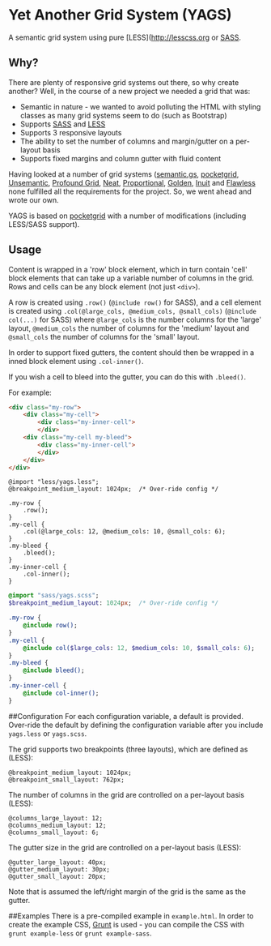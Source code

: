 # Yet Another Grid System (YAGS)
A semantic grid system using pure [LESS](http://lesscss.org or [SASS](http://sass-lang.com).
## Why?
There are plenty of responsive grid systems out there, so why create another? Well, in the course of a new  project we needed a grid that was:
* Semantic in nature - we wanted to avoid polluting the HTML with styling classes as many grid systems seem to do (such as Bootstrap)
* Supports [SASS](http://sass-lang.com) and [LESS](http://lesscss.org)
* Supports 3 responsive layouts
* The ability to set the number of columns and margin/gutter on a per-layout basis
* Supports fixed margins and column gutter with fluid content

Having looked at a number of grid systems ([semantic.gs](http://semantic.gs/), [pocketgrid](http://arnaudleray.github.io/pocketgrid/), [Unsemantic](http://unsemantic.com/demo-responsive), [Profound Grid](https://github.com/artofrawr/profoundgrid/), [Neat](https://github.com/thoughtbot/neat), [Proportional](https://github.com/mattberridge/Proportional-Grids/), [Golden](http://goldengridsystem.com/), [Inuit](http://terabytenz.github.io/inuit.css-kitchensink/#grids) and [Flawless](https://github.com/laughingwithu/flawless-semantics-grid) none fulfilled all the requirements for the project.
So, we went ahead and wrote our own.

YAGS is based on [pocketgrid](http://arnaudleray.github.io/pocketgrid/) with a number of modifications (including LESS/SASS support).
## Usage
Content is wrapped in a 'row' block element, which in turn contain 'cell' block elements that can take up a variable number of columns in the grid. Rows and cells can be any block element (not just ```<div>```).

A row is created using ```.row()``` (```@include row()``` for SASS), and a cell element is created using ```.col(@large_cols, @medium_cols, @small_cols)``` (```@include col(...)``` for SASS) where ```@large_cols``` is the number columns for the 'large' layout, ```@medium_cols``` the number of columns for the 'medium' layout and ```@small_cols``` the number of columns for the 'small' layout.

In order to support fixed gutters, the content should then be wrapped in a inned block element using ```.col-inner()```.

If you wish a cell to bleed into the gutter, you can do this with ```.bleed()```.

For example:

```html
<div class="my-row">
	<div class="my-cell">
		<div class="my-inner-cell">
		</div>
	<div class="my-cell my-bleed">
		<div class="my-inner-cell">
		</div>
	</div>
</div>
```
```less
@import "less/yags.less";
@breakpoint_medium_layout: 1024px; 	/* Over-ride config */

.my-row {
	.row();
}
.my-cell {
	.col(@large_cols: 12, @medium_cols: 10, @small_cols: 6);
}
.my-bleed {
	.bleed();
}
.my-inner-cell {
	.col-inner();
}
```
```sass
@import "sass/yags.scss";
$breakpoint_medium_layout: 1024px; 	/* Over-ride config */

.my-row {
	@include row();
}
.my-cell {
	@include col($large_cols: 12, $medium_cols: 10, $small_cols: 6);
}
.my-bleed {
	@include bleed();
}
.my-inner-cell {
	@include col-inner();
}
```

##Configuration
For each configuration variable, a default is provided. Over-ride the default by defining the configuration variable after you include ```yags.less``` or ```yags.scss```.

The grid supports two breakpoints (three layouts), which are defined as (LESS):
```
@breakpoint_medium_layout: 1024px;
@breakpoint_small_layout: 762px;
```

The number of columns in the grid are controlled on a per-layout basis (LESS):
```
@columns_large_layout: 12;
@columns_medium_layout: 12;
@columns_small_layout: 6;
```

The gutter size in the grid are controlled on a per-layout basis (LESS):
```
@gutter_large_layout: 40px;
@gutter_medium_layout: 30px;
@gutter_small_layout: 20px;
```

Note that is assumed the left/right margin of the grid is the same as the gutter.

##Examples
There is a pre-compiled example in ```example.html```. In order to create the example CSS, [Grunt](http://gruntjs.com) is used - you can compile the CSS with ```grunt example-less``` or ```grunt example-sass```.